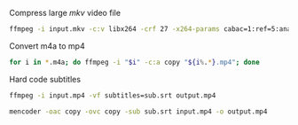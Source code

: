 Compress large *mkv* video file
```bash
ffmpeg -i input.mkv -c:v libx264 -crf 27 -x264-params cabac=1:ref=5:analyse=0x133:me=umh:subme=9:chroma-me=1:deadzone-inter=21:deadzone-intra=11:b-adapt=2:rc-lookahead=60:vbv-maxrate=10000:vbv-bufsize=10000:qpmax=69:bframes=5:b-adapt=2:direct=auto:crf-max=51:weightp=2:merange=24:chroma-qp-offset=-1:sync-lookahead=2:psy-rd=1.00,0.15:trellis=2:min-keyint=23:partitions=all -c:a aac -ar 44100 -b:a 128k -map 0 output.mkv
```

Convert m4a to mp4
```bash
for i in *.m4a; do ffmpeg -i "$i" -c:a copy "${i%.*}.mp4"; done
```

Hard code subtitles
```bash
ffmpeg -i input.mp4 -vf subtitles=sub.srt output.mp4
```
```bash
mencoder -oac copy -ovc copy -sub sub.srt input.mp4 -o output.mp4
```